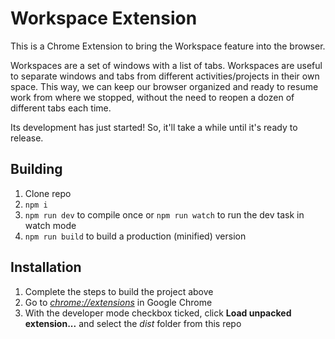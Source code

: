 # Workspace Extension

This is a Chrome Extension to bring the Workspace feature into the browser.

Workspaces are a set of windows with a list of tabs. Workspaces are useful to separate windows and tabs from different activities/projects in their own space.
This way, we can keep our browser organized and ready to resume work from where we stopped, without the need to reopen a dozen of different tabs each time.

Its development has just started! So, it'll take a while until it's ready to release.

## Building

1.  Clone repo
2.  `npm i`
3.  `npm run dev` to compile once or `npm run watch` to run the dev task in watch mode
4.  `npm run build` to build a production (minified) version

## Installation

1.  Complete the steps to build the project above
2.  Go to [_chrome://extensions_](chrome://extensions) in Google Chrome
3.  With the developer mode checkbox ticked, click **Load unpacked extension...** and select the _dist_ folder from this repo
